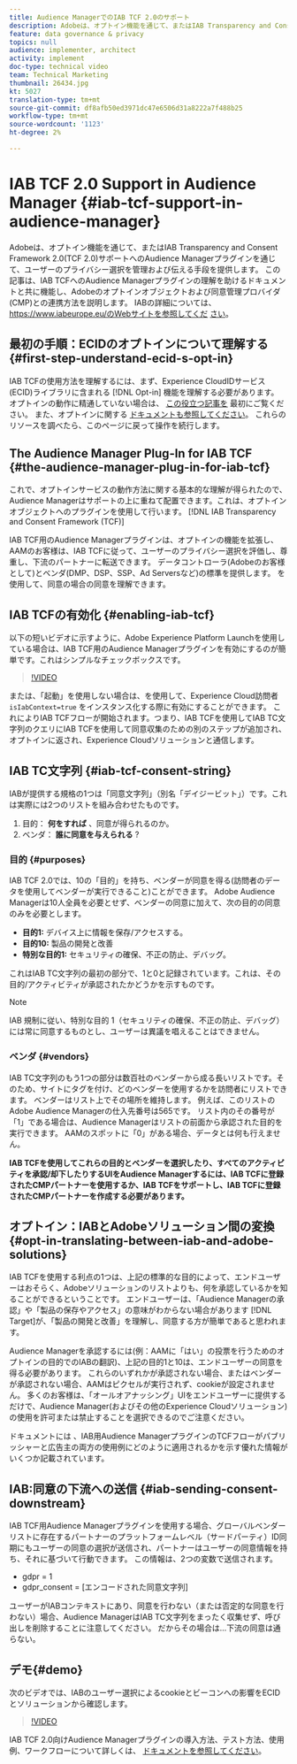 ```yaml
---
title: Audience ManagerでのIAB TCF 2.0のサポート
description: Adobeは、オプトイン機能を通じて、またはIAB Transparency and Consent Framework 2.0(TCF 2.0)サポートへのAudience Managerプラグインを通じて、ユーザーのプライバシー選択を管理および伝える手段を提供します。 この記事は、IAB TCFへのAudience Managerプラグインの理解を助けるドキュメントと共に機能し、Adobeのオプトインオブジェクトおよび同意管理プロバイダ(CMP)との連携方法を説明します。
feature: data governance & privacy
topics: null
audience: implementer, architect
activity: implement
doc-type: technical video
team: Technical Marketing
thumbnail: 26434.jpg
kt: 5027
translation-type: tm+mt
source-git-commit: df8afb50ed3971dc47e6506d31a8222a7f488b25
workflow-type: tm+mt
source-wordcount: '1123'
ht-degree: 2%

---
```



# IAB TCF 2.0 Support in Audience Manager {#iab-tcf-support-in-audience-manager}

Adobeは、オプトイン機能を通じて、またはIAB Transparency and Consent Framework 2.0(TCF 2.0)サポートへのAudience Managerプラグインを通じて、ユーザーのプライバシー選択を管理および伝える手段を提供します。 この記事は、IAB TCFへのAudience Managerプラグインの理解を助けるドキュメントと共に機能し、Adobeのオプトインオブジェクトおよび同意管理プロバイダ(CMP)との連携方法を説明します。 IABの詳細については、https://www.iabeurope.eu/のWebサイトを参照してくだ [さい](https://www.iabeurope.eu/)。

## 最初の手順：ECIDのオプトインについて理解する {#first-step-understand-ecid-s-opt-in}

IAB TCFの使用方法を理解するには、まず、Experience CloudIDサービス(ECID)ライブラリに含まれる [!DNL Opt-in] 機能を理解する必要があります。 オプトインの動作に精通していない場合は、 [この役立つ記事を](https://docs.adobe.com/content/help/en/core-services-learn/tutorials/id-service/use-opt-in-to-control-experience-cloud-activities-based-on-user-consent.html) 最初にご覧ください。 また、オプトインに関する [ドキュメントも参照してください](https://docs.adobe.com/content/help/ja-JP/id-service/using/implementation/opt-in-service/optin-overview.html)。 これらのリソースを調べたら、このページに戻って操作を続行します。

## The Audience Manager Plug-In for IAB TCF {#the-audience-manager-plug-in-for-iab-tcf}

これで、オプトインサービスの動作方法に関する基本的な理解が得られたので、Audience Managerはサポートの上に重ねて配置できます。これは、オプトインオブジェクトへのプラグインを使用して行います。 [!DNL IAB Transparency and Consent Framework (TCF)]

IAB TCF用のAudience Managerプラグインは、オプトインの機能を拡張し、AAMのお客様は、IAB TCFに従って、ユーザーのプライバシー選択を評価し、尊重し、下流のパートナーに転送できます。 データコントローラ(Adobeのお客様として)とベンダ(DMP、DSP、SSP、Ad Serversなど)の標準を提供します。 を使用して、同意の場合の同意を理解できます。

## IAB TCFの有効化 {#enabling-iab-tcf}

以下の短いビデオに示すように、Adobe Experience Platform Launchを使用している場合は、IAB TCF用のAudience Managerプラグインを有効にするのが簡単です。これはシンプルなチェックボックスです。

>[!VIDEO](https://video.tv.adobe.com/v/26433/?quality=12)

または、「起動」を使用しない場合は、を使用して、Experience Cloud訪問者 `isIabContext=true` をインスタンス化する際に有効にすることができます。 これによりIAB TCFフローが開始されます。つまり、IAB TCFを使用してIAB TC文字列のクエリにIAB TCFを使用して同意収集のための別のステップが追加され、オプトインに返され、Experience Cloudソリューションと通信します。

## IAB TC文字列 {#iab-tcf-consent-string}

IABが提供する規格の1つは「同意文字列」（別名「デイジービット」）です。これは実際には2つのリストを組み合わせたものです。

1. 目的： **何をすれば** 、同意が得られるのか。
1. ベンダ： **誰に同意を与えられる** ?

### 目的 {#purposes}

IAB TCF 2.0では、10の「目的」を持ち、ベンダーが同意を得る(訪問者のデータを使用してベンダーが実行できること)ことができます。 Adobe Audience Managerは10人全員を必要とせず、ベンダーの同意に加えて、次の目的の同意のみを必要とします。

* **目的1:** デバイス上に情報を保存/アクセスする。
* **目的10:** 製品の開発と改善
* **特別な目的1:** セキュリティの確保、不正の防止、デバッグ。

これはIAB TC文字列の最初の部分で、1と0と記録されています。これは、その目的/アクティビティが承認されたかどうかを示すものです。

>[!NOTE]
>
>IAB 規制に従い、特別な目的 1（セキュリティの確保、不正の防止、デバッグ）には常に同意するものとし、ユーザーは異議を唱えることはできません。

### ベンダ {#vendors}

IAB TC文字列のもう1つの部分は数百社のベンダーから成る長いリストです。そのため、サイトにタグを付け、どのベンダーを使用するかを訪問者にリストできます。 ベンダーはリスト上でその場所を維持します。 例えば、このリストのAdobe Audience Managerの仕入先番号は565です。 リスト内のその番号が「1」である場合は、Audience Managerはリストの前面から承認された目的を実行できます。 AAMのスポットに「0」がある場合、データとは何も行えません。

**IAB TCFを使用してこれらの目的とベンダーを選択したり、すべてのアクティビティを承認/却下したりするUIをAudience Managerするには、IAB TCFに登録されたCMPパートナーを使用するか、IAB TCFをサポートし、IAB TCFに登録されたCMPパートナーを作成する必要があります。**

## オプトイン：IABとAdobeソリューション間の変換 {#opt-in-translating-between-iab-and-adobe-solutions}

IAB TCFを使用する利点の1つは、上記の標準的な目的によって、エンドユーザーはおそらく、Adobeソリューションのリストよりも、何を承認しているかを知ることができるということです。 エンドユーザーは、「Audience Managerの承認」や「製品の保存やアクセス」の意味がわからない場合があります [!DNL Target]が、「製品の開発と改善」を理解し、同意する方が簡単であると思われます。

Audience Managerを承認するには(例：AAMに「はい」の投票を行うためのオプトインの目的でのIABの翻訳)、上記の目的1と10は、エンドユーザーの同意を得る必要があります。 これらのいずれかが承認されない場合、またはベンダーが承認されない場合、AAMはピクセルが実行されず、cookieが設定されません。 多くのお客様は、「オールオアナッシング」UIをエンドユーザーに提供するだけで、Audience Manager(およびその他のExperience Cloudソリューション)の使用を許可または禁止することを選択できるのでご注意ください。

ドキュメントには [](https://marketing.adobe.com/resources/help/en_US/aam/aam-iab-plugin.html) 、IAB用Audience ManagerプラグインのTCFフローがパブリッシャーと広告主の両方の使用例にどのように適用されるかを示す優れた情報がいくつか記載されています。

## IAB:同意の下流への送信 {#iab-sending-consent-downstream}

IAB TCF用Audience Managerプラグインを使用する場合、グローバルベンダーリストに存在するパートナーのプラットフォームレベル（サードパーティ）ID同期にもユーザーの同意の選択が送信され、パートナーはユーザーの同意情報を持ち、それに基づいて行動できます。 この情報は、2つの変数で送信されます。

* gdpr = 1
* gdpr_consent = [エンコードされた同意文字列]

ユーザーがIABコンテキストにあり、同意を行わない（または否定的な同意を行わない）場合、Audience ManagerはIAB TC文字列をまったく収集せず、呼び出しを削除することに注意してください。 だからその場合は…下流の同意は通らない。

## デモ{#demo}

次のビデオでは、IABのユーザー選択によるcookieとビーコンへの影響をECIDとソリューションから確認します。

>[!VIDEO](https://video.tv.adobe.com/v/26434/?quality=12)

IAB TCF 2.0向けAudience Managerプラグインの導入方法、テスト方法、使用例、ワークフローについて詳しくは、 [ドキュメントを参照してください](https://docs.adobe.com/content/help/en/audience-manager/user-guide/overview/data-privacy/consent-management/aam-iab-plugin.html)。
